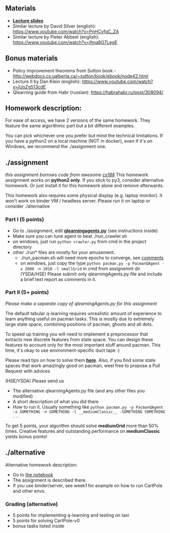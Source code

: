 ## Materials
* [__Lecture slides__](https://docviewer.yandex.ru/?url=ya-disk-public%3A%2F%2FG3IXcG62RwNUGSSos%2BuGhtgXNfsBjP9RxUtUfgCffIk%3D%3A%2Flecture2.pdf&name=lecture2.pdf&c=58a61e22b9fb)
* Similar lecture by David Silver (english): https://www.youtube.com/watch?v=PnHCvfgC_ZA
* Similar lecture by Pieter Abbeel (english): https://www.youtube.com/watch?v=ifma8G7LegE

## Bonus materials
* Policy improvement theorems from Sutton book - http://webdocs.cs.ualberta.ca/~sutton/book/ebook/node42.html
* Lecture II by Dan Klein (english): https://www.youtube.com/watch?v=jUoZg513cdE
* Qlearning guide from Habr (russian): https://habrahabr.ru/post/308094/

## Homework description:

For ease of access, we have 2 versions of the same homework. They feature the same algorithmic part but a bit different examples.

You can pick whichever one you prefer but mind the technical limitations. If you have a python2 on a local machine (NOT in docker), even if it's on Windows, we recommend the ./assignment one.

## ./assignment
_this assignment borrows code from awesome [cs188](http://ai.berkeley.edu/project_overview.html)_
This homework assignment works on __python2 only__. If you stick to py3, consider alternative homework. Or just install it for this homework alone and remove afterwards.

This homework also requires some physical display (e.g. laptop monitor). It won't work on binder VM / headless server. Please run it on laptop or consider ./alternative

### Part I (5 points)
* Go to ./assignment, edit [__qlearningagents.py__](https://github.com/yandexdataschool/Practical_RL/blob/master/week2/assignment/qlearningAgents.py) (see instructions inside)
* Make sure you can tune agent to beat ./run_crawler.sh
 * on windows, just run `python crawler.py` from cmd in the project directory
* other ./run* files are mostly for your amusement. 
  * ./run_pacman.sh will need more epochs to converge, see [comments](https://github.com/yandexdataschool/Practical_RL/blob/master/week2/assignment/run_pacman.sh)
  * on windows, just copy the type `python pacman.py -p PacmanQAgent -x 2000 -n 2010 -l smallGrid` in cmd from assignemnt dir
(YSDA/HSE) Please submit only qlearningAgents.py file and include a brief text report as comments in it.
  
### Part II (5+ points)
_Please make a separate copy of qlearningAgents.py for this assignment_

The default tabular q-learning requires unrealistic amount of experience to learn anything useful on pacman tasks. This is mostly due to extremely large state space, combining positions of pacman, ghosts and all dots.

To speed up training you will need to implement a preprocessor that extracts new discrete features from state space. You can design these features to account only for the most important stuff around pacman. This time, it's okay to use environment-specific duct tape :)

Please read tips on how to solve them [__here__](https://github.com/yandexdataschool/Practical_RL/blob/master/week2/homework_tips.md). Also, if you find some state spaces that work amaizingly good on pacman, weel free to propose a Pull Request with advices 

(HSE/YSDA) Please send us 
* The alternative qlearningAgents.py file (and any other files you modified)
* A short description of what you did there
* How to run it. Usually something like `python pacman.py -p PacmanQAgent -x SOMETHING -n SOMETHING -l __mediumClassic__ -SOMETHING SOMETHING ...`

To get 5 points, your algorithm should solve __mediumGrid__ more than 50% times. Creative features and outstanding performance on __mediumClassic__ yields bonus points!
 
## ./alternative
Alternative homework description:
* Go to [the notebook](https://github.com/yandexdataschool/Practical_RL/blob/master/week2/alternative/homework.ipynb)
* The assignment is described there.
* If you use binder/server, see week1 for example on how to run CartPole and other envs.


### Grading (alternative)
* 5 points for implementing q-learning and testing on taxi
* 5 points for solving CartPole-v0
* bonus tasks listed inside
